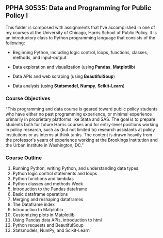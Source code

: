 ## PPHA 30535: Data and Programming for Public Policy I

This folder is composed with assignments that I've accomplished in one of my courses at the University of Chicago, Harris School of Public Policy. It is an introductory class to Python programming language that consists of the following:

-   Beginning Python, including logic control, loops, functions, classes, methods, and input-output

-   Data exploration and visualization (using **Pandas**, **Matplotlib**)

-   Data APIs and web scraping (using **BeautifulSoup**)

-   Data analysis (using **Statsmodel**, **Numpy**, **Scikit-Learn**)

### Course Objectives

"This programming and data course is geared toward public policy students who have either no past programming experience, or minimal experience primarily in proprietary platforms like Stata and SAS. The goal is to prepare students both for future Harris courses and for entry-level positions working in policy research, such as (but not limited to) research assistants at policy institutions or as interns at think tanks. The content is drawn heavily from the professor's years of experience working at the Brookings Institution and the Urban Institute in Washington, DC."

### Course Outline

1.  Running Python, writing Python, and understanding data types
2.  Python logic control statements and loops
3.  Python functions and lambdas
4.  Python classes and methods Week
5.  Introduction to the Pandas dataframe
6.  Basic dataframe operations
7.  Merging and reshaping dataframes
8.  The Dataframe index
9.  Introduction to Matplotlib
10. Customizing plots in Matplotlib
11. Using Pandas data APIs, introduction to html
12. Python requests and BeautifulSoup
13. Statsmodels, NumPy, and Scikit-Learn
